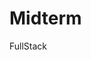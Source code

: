 # Midterm
FullStack
<?php
$link = mysqli_connect("localhost", "root", "", "csec2020");


if($link === false){
    die("ERROR: Could not connect. " . mysqli_connect_error());
}

$id =$_GET['id'];
$sql = "DELETE FROM users where id='$id'";
if(mysqli_query($link, $sql)){
    echo "Records were deleted successfully.";
    header("Location:rtt.php");
} else{
    echo "ERROR: Could not able to execute $sql. " . mysqli_error($link);
}


mysqli_close($link);
?> 

